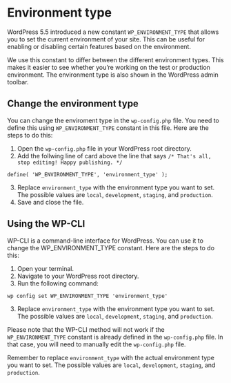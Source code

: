 # Environment type
WordPress 5.5 introduced a new constant `WP_ENVIRONMENT_TYPE` that allows you to set the current environment of your site. This can be useful for enabling or disabling certain features based on the environment.

We use this constant to differ between the different environment types. This makes it easier to see whether you’re working on the test or production environment. The environment type is also shown in the WordPress admin toolbar.

## Change the environment type
You can change the enviroment type in the `wp-config.php` file. You need to define this using `WP_ENVIRONMENT_TYPE` constant in this file.
Here are the steps to do this:
1. Open the `wp-config.php` file in your WordPress root directory.
2. Add the follwing line of card above the line that says `/* That's all, stop editing! Happy publishing. */`
```
define( 'WP_ENVIRONMENT_TYPE', 'environment_type' );
```
3. Replace `environment_type` with the environment type you want to set. The possible values are `local`, `development`, `staging`, and `production`.
4. Save and close the file.

## Using the WP-CLI
WP-CLI is a command-line interface for WordPress. You can use it to change the WP_ENVIRONMENT_TYPE constant.
Here are the steps to do this:
1. Open your terminal.
2. Navigate to your WordPress root directory.
3. Run the following command:
```
wp config set WP_ENVIRONMENT_TYPE 'environment_type'
```
3. Replace `environment_type` with the environment type you want to set. The possible values are `local`, `development`, `staging`, and `production`.

Please note that the WP-CLI method will not work if the `WP_ENVIRONMENT_TYPE` constant is already defined in the `wp-config.php` file. In that case, you will need to manually edit the `wp-config.php` file.

Remember to replace `environment_type` with the actual environment type you want to set. The possible values are `local`, `development`, `staging`, and `production`.